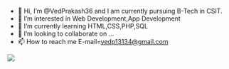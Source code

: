 - 👋 Hi, I’m @VedPrakash36 and I am currently pursuing B-Tech in CSIT.
- 👀 I’m interested in Web Development,App Development 
- 🌱 I’m currently learning HTML,CSS,PHP,SQL
- 💞️ I’m looking to collaborate on ...
- 📫 How to reach me E-mail=vedp13134@gmail.com

<!---
VedPrakash36/VedPrakash36 is a ✨ special ✨ repository because its `README.md` (this file) appears on your GitHub profile.
You can click the Preview link to take a look at your changes.
--->
[![](https://visitcount.itsvg.in/api?id=VedPrakash36&label=Profile%20Views&color=8&icon=5&pretty=false)](https://visitcount.itsvg.in)